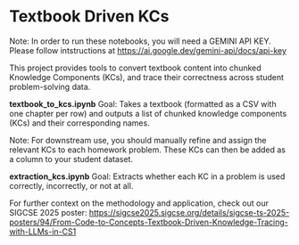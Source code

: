 # Textbook Driven KCs

Note: In order to run these notebooks, you will need a GEMINI API KEY. Please follow intstructions at https://ai.google.dev/gemini-api/docs/api-key


This project provides tools to convert textbook content into chunked Knowledge Components (KCs), and trace their correctness across student problem-solving data.

**textbook_to_kcs.ipynb**
Goal:
Takes a textbook (formatted as a CSV with one chapter per row) and outputs a list of chunked knowledge components (KCs) and their corresponding names.

Note:
For downstream use, you should manually refine and assign the relevant KCs to each homework problem. These KCs can then be added as a column to your student dataset.

**extraction_kcs.ipynb**
Goal:
Extracts whether each KC in a problem is used correctly, incorrectly, or not at all.

For further context on the methodology and application, check out our SIGCSE 2025 poster:
https://sigcse2025.sigcse.org/details/sigcse-ts-2025-posters/94/From-Code-to-Concepts-Textbook-Driven-Knowledge-Tracing-with-LLMs-in-CS1 

